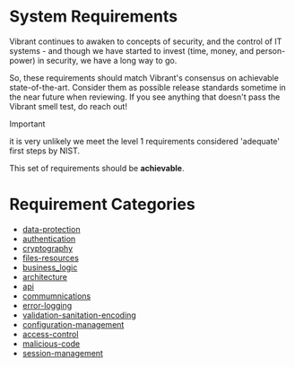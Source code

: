 # System Requirements

Vibrant continues to awaken to concepts of security, and the control of IT systems - and though we have started to invest (time, money, and person-power) in security, we have a long way to go.

So, these requirements should match Vibrant's consensus on achievable state-of-the-art.  Consider them as possible release standards sometime in the near future when reviewing.  If you see anything that doesn't pass the Vibrant smell test, do reach out!

> [!IMPORTANT]
> it is very unlikely we meet the level 1 requirements considered 'adequate' first steps by NIST.
> 
> This set of requirements should be **achievable**.

# Requirement Categories

  - [data-protection](./data-protection.md)
  - [authentication](./authentication.md)
  - [cryptography](./cryptography.md)
  - [files-resources](./files-resources.md)
  - [business_logic](./business_logic.md)
  - [architecture](./architecture.md)
  - [api](./api.md)
  - [commumnications](./commumnications.md)
  - [error-logging](./error-logging.md)
  - [validation-sanitation-encoding](./validation-sanitation-encoding.md)
  - [configuration-management](./configuration-management.md)
  - [access-control](./access-control.md)
  - [malicious-code](./malicious-code.md)
  - [session-management](./session-management.md)
